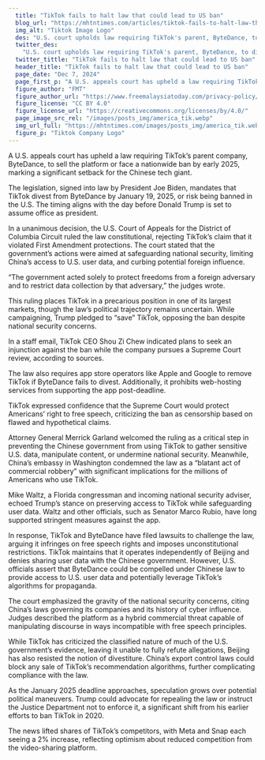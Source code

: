 ```yaml
---
  title: "TikTok fails to halt law that could lead to US ban"
  blog_url: "https://mhtntimes.com/articles/tiktok-fails-to-halt-law-that-could-lead-to-us-ban"
  img_alt: "Tiktok Image Logo"
  des: "U.S. court upholds law requiring TikTok's parent, ByteDance, to divest or face a ban by 2025, citing national security concerns. The decision intensifies the debate over free speech and data privacy."
  twitter_des:
    "U.S. court upholds law requiring TikTok's parent, ByteDance, to divest or face a ban by 2025, citing national security concerns. The decision intensifies the debate over free speech and data privacy."
  twitter_tittle: "TikTok fails to halt law that could lead to US ban"
  header_title: "TikTok fails to halt law that could lead to US ban"
  page_date: "Dec 7, 2024"
  page_first_p: "A U.S. appeals court has upheld a law requiring TikTok’s parent company, ByteDance, to sell the platform or face a nationwide ban by early 2025, marking a significant setback for the Chinese tech giant."
  figure_author: "FMT"
  figure_author_url: "https://www.freemalaysiatoday.com/privacy-policy/"
  figure_license: "CC BY 4.0"
  figure_license_url: "https://creativecommons.org/licenses/by/4.0/"
  page_image_src_rel: "/images/posts_img/america_tik.webp"
  img_url_full: "https://mhtntimes.com/images/posts_img/america_tik.webp"
  figure_p: "Tiktok Company Logo"
---
```


A U.S. appeals court has upheld a law requiring TikTok’s parent company, ByteDance, to sell the platform or face a nationwide ban by early 2025, marking a significant setback for the Chinese tech giant.

The legislation, signed into law by President Joe Biden, mandates that TikTok divest from ByteDance by January 19, 2025, or risk being banned in the U.S. The timing aligns with the day before Donald Trump is set to assume office as president.

In a unanimous decision, the U.S. Court of Appeals for the District of Columbia Circuit ruled the law constitutional, rejecting TikTok’s claim that it violated First Amendment protections. The court stated that the government’s actions were aimed at safeguarding national security, limiting China’s access to U.S. user data, and curbing potential foreign influence.

“The government acted solely to protect freedoms from a foreign adversary and to restrict data collection by that adversary,” the judges wrote.

This ruling places TikTok in a precarious position in one of its largest markets, though the law’s political trajectory remains uncertain. While campaigning, Trump pledged to “save” TikTok, opposing the ban despite national security concerns.

In a staff email, TikTok CEO Shou Zi Chew indicated plans to seek an injunction against the ban while the company pursues a Supreme Court review, according to sources.

The law also requires app store operators like Apple and Google to remove TikTok if ByteDance fails to divest. Additionally, it prohibits web-hosting services from supporting the app post-deadline.

TikTok expressed confidence that the Supreme Court would protect Americans’ right to free speech, criticizing the ban as censorship based on flawed and hypothetical claims.

Attorney General Merrick Garland welcomed the ruling as a critical step in preventing the Chinese government from using TikTok to gather sensitive U.S. data, manipulate content, or undermine national security. Meanwhile, China’s embassy in Washington condemned the law as a “blatant act of commercial robbery” with significant implications for the millions of Americans who use TikTok.

Mike Waltz, a Florida congressman and incoming national security adviser, echoed Trump’s stance on preserving access to TikTok while safeguarding user data. Waltz and other officials, such as Senator Marco Rubio, have long supported stringent measures against the app.

In response, TikTok and ByteDance have filed lawsuits to challenge the law, arguing it infringes on free speech rights and imposes unconstitutional restrictions. TikTok maintains that it operates independently of Beijing and denies sharing user data with the Chinese government. However, U.S. officials assert that ByteDance could be compelled under Chinese law to provide access to U.S. user data and potentially leverage TikTok’s algorithms for propaganda.

The court emphasized the gravity of the national security concerns, citing China’s laws governing its companies and its history of cyber influence. Judges described the platform as a hybrid commercial threat capable of manipulating discourse in ways incompatible with free speech principles.

While TikTok has criticized the classified nature of much of the U.S. government’s evidence, leaving it unable to fully refute allegations, Beijing has also resisted the notion of divestiture. China’s export control laws could block any sale of TikTok’s recommendation algorithms, further complicating compliance with the law.

As the January 2025 deadline approaches, speculation grows over potential political maneuvers. Trump could advocate for repealing the law or instruct the Justice Department not to enforce it, a significant shift from his earlier efforts to ban TikTok in 2020.

The news lifted shares of TikTok’s competitors, with Meta and Snap each seeing a 2% increase, reflecting optimism about reduced competition from the video-sharing platform.
